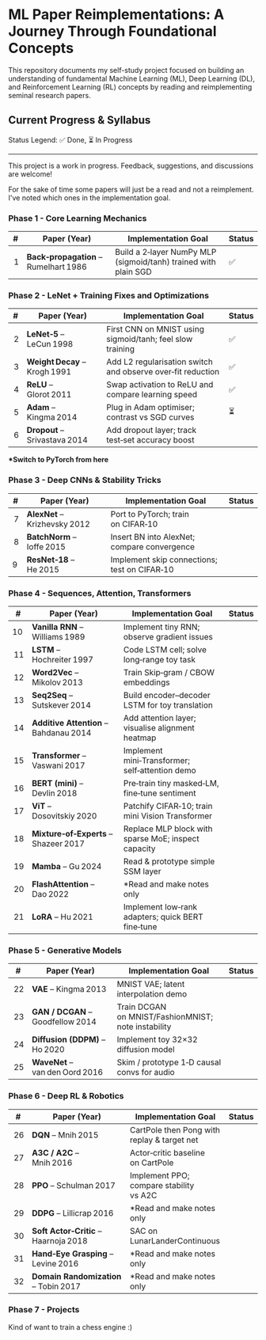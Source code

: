 # ML Paper Reimplementations: A Journey Through Foundational Concepts

This repository documents my self-study project focused on building an understanding of fundamental Machine Learning (ML), Deep Learning (DL), and Reinforcement Learning (RL) concepts by reading and reimplementing seminal research papers.

## Current Progress & Syllabus

Status Legend: ✅ Done, ⏳ In Progress

---

This project is a work in progress. Feedback, suggestions, and discussions are welcome!

For the sake of time some papers will just be a read and not a reimplement. I've noted which ones in the implementation goal.

### Phase 1 - Core Learning Mechanics

| #   | Paper (Year)                          | Implementation Goal                                             | Status |
| --- | ------------------------------------- | --------------------------------------------------------------- | ------ |
|  1  | **Back‑propagation** – Rumelhart 1986 | Build a 2‑layer NumPy MLP (sigmoid/tanh) trained with plain SGD | ✅     |

### Phase 2 - LeNet + Training Fixes and Optimizations

| #   | Paper (Year)                  | Implementation Goal                                         | Status |
| --- | ----------------------------- | ----------------------------------------------------------- | ------ |
|  2  | **LeNet‑5** – LeCun 1998      | First CNN on MNIST using sigmoid/tanh; feel slow training   | ✅     |
|  3  | **Weight Decay** – Krogh 1991 | Add L2 regularisation switch and observe over‑fit reduction | ✅     |
|  4  | **ReLU** – Glorot 2011        | Swap activation to ReLU and compare learning speed          | ✅     |
|  5  | **Adam** – Kingma 2014        | Plug in Adam optimiser; contrast vs SGD curves              | ⏳     |
|  6  | **Dropout** – Srivastava 2014 | Add dropout layer; track test‑set accuracy boost            |        |

**\*Switch to PyTorch from here**

### Phase 3 - Deep CNNs & Stability Tricks

| #   | Paper (Year)                  | Implementation Goal                          | Status |
| --- | ----------------------------- | -------------------------------------------- | ------ |
|  7  | **AlexNet** – Krizhevsky 2012 | Port to PyTorch; train on CIFAR‑10           |        |
|  8  | **BatchNorm** – Ioffe 2015    | Insert BN into AlexNet; compare convergence  |        |
| 9   | **ResNet‑18** – He 2015       | Implement skip connections; test on CIFAR‑10 |        |

### Phase 4 - Sequences, Attention, Transformers

| #   | Paper (Year)                           | Implementation Goal                                 | Status |
| --- | -------------------------------------- | --------------------------------------------------- | ------ |
| 10  | **Vanilla RNN** – Williams 1989        | Implement tiny RNN; observe gradient issues         |        |
|  11 | **LSTM** – Hochreiter 1997             | Code LSTM cell; solve long‑range toy task           |        |
|  12 | **Word2Vec** – Mikolov 2013            | Train Skip‑gram / CBOW embeddings                   |        |
|  13 | **Seq2Seq** – Sutskever 2014           | Build encoder–decoder LSTM for toy translation      |        |
|  14 | **Additive Attention** – Bahdanau 2014 | Add attention layer; visualise alignment heatmap    |        |
|  15 | **Transformer** – Vaswani 2017         | Implement mini‑Transformer; self‑attention demo     |        |
|  16 | **BERT (mini)** – Devlin 2018          | Pre‑train tiny masked‑LM, fine‑tune sentiment       |        |
|  17 | **ViT** – Dosovitskiy 2020             | Patchify CIFAR‑10; train mini Vision Transformer    |        |
|  18 | **Mixture‑of‑Experts** – Shazeer 2017  | Replace MLP block with sparse MoE; inspect capacity |        |
|  19 | **Mamba** – Gu 2024                    | Read & prototype simple SSM layer                   |        |
|  20 | **FlashAttention** – Dao 2022          | \*Read and make notes only                          |        |
|  21 | **LoRA** – Hu 2021                     | Implement low‑rank adapters; quick BERT fine‑tune   |        |

### Phase 5 - Generative Models

| #   | Paper (Year)                      | Implementation Goal                                 | Status |
| --- | --------------------------------- | --------------------------------------------------- | ------ |
|  22 | **VAE** – Kingma 2013             | MNIST VAE; latent interpolation demo                |        |
|  23 | **GAN / DCGAN** – Goodfellow 2014 | Train DCGAN on MNIST/FashionMNIST; note instability |        |
|  24 | **Diffusion (DDPM)** – Ho 2020    | Implement toy 32×32 diffusion model                 |        |
|  25 | **WaveNet** – van den Oord 2016   | Skim / prototype 1‑D causal convs for audio         |        |

### Phase 6 - Deep RL & Robotics

| #   | Paper (Year)                           | Implementation Goal                         | Status |
| --- | -------------------------------------- | ------------------------------------------- | ------ |
|  26 | **DQN** – Mnih 2015                    | CartPole then Pong with replay & target net |        |
|  27 | **A3C / A2C** – Mnih 2016              | Actor‑critic baseline on CartPole           |        |
|  28 | **PPO** – Schulman 2017                | Implement PPO; compare stability vs A2C     |        |
|  29 | **DDPG** – Lillicrap 2016              | \*Read and make notes only                  |        |
|  30 | **Soft Actor‑Critic** – Haarnoja 2018  | SAC on LunarLanderContinuous                |        |
|  31 | **Hand‑Eye Grasping** – Levine 2016    | \*Read and make notes only                  |        |
|  32 | **Domain Randomization** – Tobin 2017  | \*Read and make notes only                  |        |

### Phase 7 - Projects

Kind of want to train a chess engine :)
